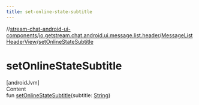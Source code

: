 ```yaml
---
title: set-online-state-subtitle
---
```

//[stream-chat-android-ui-components](../../../index.md)/[io.getstream.chat.android.ui.message.list.header](../index.md)/[MessageListHeaderView](index.md)/[setOnlineStateSubtitle](setOnlineStateSubtitle.md)



# setOnlineStateSubtitle  
[androidJvm]  
Content  
fun [setOnlineStateSubtitle](setOnlineStateSubtitle.md)(subtitle: [String](https://kotlinlang.org/api/latest/jvm/stdlib/kotlin/-string/index.html))  



